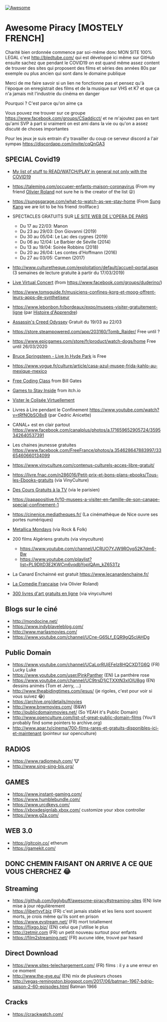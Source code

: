 [![Awesome](https://cdn.rawgit.com/sindresorhus/awesome/d7305f38d29fed78fa85652e3a63e154dd8e8829/media/badge.svg)](https://github.com/sindresorhus/awesome)

# Awesome Piracy [MOSTELY FRENCH]

Charité bien ordonnée commence par soi-même donc MON SITE 100% LEGAL c'est http://bledtube.com/ qui est développé ici même sur GitHub ensuite sachez que pendant le COVID19 on est quand même assez content de trouver des sites qui proposent des films et séries des années 80s par exemple ou plus ancien qui sont dans le domaine publique

Merci de me faire savoir si un lien ne fonctionne pas et pensez qu'à l'époque on enregistrait des films et de la musique sur VHS et K7 et que ça n'a jamais mit l'industrie du cinéma en danger

Pourquoi ? C'est parce qu'on aime ça

Vous pouvez me trouver sur ce groupe https://www.facebook.com/groups/CSaddicct/ et ne m'ajoutez pas en tant qu'ami SVP à part si vraiment on est ami dans la vie ou qu'on a assez discuté de choses importantes

Pour les jeux je suis entrain d'y travailler du coup ce serveur discord a l'air sympas https://discordapp.com/invite/cqQnGA3

SPECIAL Covid19 
---

- [My list of stuff to READ/WATCH/PLAY in general not only with the COVID19](https://docs.google.com/spreadsheets/d/1j0C_pHcqLTUdiYa0IyMTJe1e35p1DygYIrvzEotmT20/edit?usp=sharing)
- https://taleming.com/occuper-enfants-maison-coronavirus (From my friend [Olivier Roland](https://www.facebook.com/olivier.rolland.comedien) not sure he is the creator of the list 😜)
- https://sungsgarage.com/what-to-watch-as-we-stay-home (From [Sung Kang](https://www.facebook.com/SungKangOfficial/) we are lot to be his friend :trollface:)
- SPECTACLES GRATUITS SUR [LE SITE WEB DE L'OPERA DE PARIS](https://www.lefigaro.fr/musique/l-opera-de-paris-met-en-ligne-gratuitement-ses-spectacles-pendant-le-confinement-20200316?utm_source=app&utm_medium=sms&utm_campaign=fr.playsoft.lefigarov3)

  - Du 17 au 22/03: Manon
  - Du 23 au 29/03: Don Giovanni (2019)
  - Du 30 au 05/04: Le Lac des cygnes (2019)
  - Du 06 au 12/04: Le Barbier de Séville (2014)
  - Du 13 au 19/04: Soirée Robbins (2018)
  - Du 20 au 26/04: Les contes d’Hoffmann (2016)
  - Du 27 au 03/05: Carmen (2017)

- http://www.culturetheque.com/exploitation/default/accueil-portal.aspx (3 semaines de lecture gratuite à partir du 17/03/2019)

- [Live Virtual Concert](https://www.npr.org/2020/03/17/816504058/a-list-of-live-virtual-concerts-to-watch-during-the-coronavirus-shutdown?utm_campaign=npr&utm_source=facebook.com&utm_term=nprnews&utm_medium=social) (from https://www.facebook.com/groups/duderino/)

- https://www.tomsguide.fr/musiciens-confines-korg-et-moog-offrent-leurs-apps-de-synthetiseur

- https://www.lebonbon.fr/bordeaux/expo/musees-visiter-gratuitement-ligne (par [Histoire d'Apprendre](https://www.facebook.com/groups/526588871531978/))

- [Assassin's Creed Odyssey](https://store.ubi.com/fr/assassins-creed-odyssey/5afda5f788a7e34d25b5012f.html#start=1) Gratuit du 19/03 au 22/03

- https://store.steampowered.com/app/203160/Tomb_Raider/ Free until ?

- https://www.epicgames.com/store/fr/product/watch-dogs/home Free until 26/03/2020

- [Bruce Springsteen - Live In Hyde Park](https://www.rocknfolk.com/a-la-une/video-bruce-springsteen-met-en-ligne-lintegralite-de-son-live-in-hyde-park/43579) is Free

- https://www.vogue.fr/culture/article/casa-azul-musee-frida-kahlo-au-mexique-mexico

- [Free Coding Class](https://www.businessinsider.com/bill-gates-favorite-free-websites-classes-teach-yourself-to-code?IR=T?utm_source=copy-link&utm_medium=referral&utm_content=topbar) from Bill Gates 

- [Games to Stay Inside](https://itch.io/c/757294/games-to-help-you-stay-inside) from itch.io

- [Vister le Colisée Virtuellement](https://www.rts.ch/info/culture/arts-visuels/11178009-visiter-virtuellement-le-colisee-le-moma-ou-le-louvre-de-chez-soi.html)

- Livres à Lire pendant le Confinement https://www.youtube.com/watch?v=tRfNObSO8x8 (par Cedric Anicette)

- CANAL+ est en clair partout https://www.facebook.com/canalplus/photos/a.171659652905724/3595342640537391

- Les chaines jeunesse gratuites https://www.facebook.com/FreeFrance/photos/a.354628647883997/3365460660134099

- https://www.vinyculture.com/contenus-culturels-acces-libre-gratuit/

- https://livre.fnac.com/n286016/Petit-prix-et-bons-plans-ebooks/Tous-les-Ebooks-gratuits (via VinyCulture)

- [Des Cours Gratuits à la TV](http://www.leparisien.fr/culture-loisirs/tv/confinement-france-4-lance-l-ecole-a-la-maison-a-la-television-22-03-2020-8285583.php#xtor=AD-1481423552) (via le parisien)

- https://papapositive.fr/10-musees-a-visiter-en-famille-de-son-canape-special-confinement-1

- https://cinenice.mediatheques.fr/ (La cinémathèque de Nice ouvre ses portes numériques)

- [Metallica Mondays](https://www.rocknfolk.com/a-la-une/video-metallica-lance-sa-serie-de-concerts-en-ligne-les-metallica-mondays/43749) (via Rock & Folk)

- 200 films Algériens gratuits (via vinyculture)
  - https://www.youtube.com/channel/UCRUO7YJW9ROyq52K7dm6-Bw
  - https://www.youtube.com/playlist?list=PL9DItD3E2KWCm6vqdbYoplQAm_kZ653Tz
  
- La Canard Enchainné est gratuit https://www.lecanardenchaine.fr/

- [La Comedie Française](https://parissecret.com/confinement-la-comedie-francaise-met-en-ligne-ses-spectacles-et-pieces-de-theatre-gratuitement) (via Olivier Roland)

- [300 livres d'art gratuits en ligne](https://www.vinyculture.com/300-livres-dart-mis-en-ligne-gratuitement) (via vinyculture)

Blogs sur le ciné
---
- http://mondocine.net/
- https://www.indyblaveleblog.com/
- http://www.marlasmovies.com/
- https://www.youtube.com/channel/UCne-G65Lf_EQR9gQ5cIAHDg

Public Domain
---

- https://www.youtube.com/channel/UCaLorRUjEFeIz8HQCXDTG6Q (FR) Lucky Luke
- https://www.youtube.com/user/PinkPanther (EN) La panthère rose 
- https://www.youtube.com/channel/UC9trsD1jCTXXtN3xIOIU8gg (EN) dessins animés (Tom et Jerry, ...)
- http://www.theabidingtimes.com/jesus/ (je rigoles, c'est pour voir si vous suivez 😂)
- https://archive.org/details/movies
- http://www.bnwmovies.com/ (B&W)
- http://publicdomainmovies.net/ (So YEAH it's Public Domain)
- http://www.openculture.com/list-of-great-public-domain-films (You'll probably find some pointers to archive.org)
- http://www.apar.tv/cinema/700-films-rares-et-gratuits-disponibles-ici-et-maintenant (pointeur sur openculture)

RADIOS
---

- https://www.radiomeuh.com/  🐮 
- http://www.sing-sing-bis.org/

GAMES
---

- https://www.instant-gaming.com/
- https://www.humblebundle.com/
- https://www.urcdkeys.com/
- https://xboxdesignlab.xbox.com/ customize your xbox controller
- https://www.g2a.com/

WEB 3.0
---
- https://gitcoin.co/ etherum
- https://gamekit.com/

DONC CHEMIN FAISANT ON ARRIVE A CE QUE VOUS CHERCHEZ 😂
--

Streaming
---

- https://github.com/Igglybuff/awesome-piracy#streaming-sites (EN) liste mise à jour régulièrement
- https://libertyvf.biz (FR) c'est jamais stable et les liens sont souvent morts, je crois même qu'ils sont en prison
- https://www.evstream.net/ (FR) mort totallement
- https://flixgo.biz/ (EN) celui que j'utilise le plus
- http://zetmir.com (FR) un petit nouveau surtout pour enfants
- https://film2streaming.net/ (FR) aucune idée, trouvé par hasard

Direct Download
---

- https://www.sites-telechargement.com/ (FR) films : il y a une erreur en ce moment
- http://www.the-eye.eu/ (EN) mix de plusieurs choses
- http://vegas-remingston.blogspot.com/2017/06/batman-1967-bdrip-saison-2-60-episodes.html Batman 1966

Cracks
---

- https://crackwatch.com/



